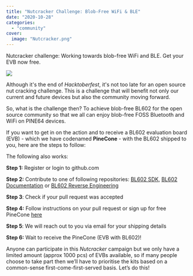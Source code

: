 ```yaml
---
title: "Nutcracker Challenge: Blob-Free WiFi & BLE"
date: "2020-10-28"
categories: 
  - "community"
cover: 
  image: "Nutcracker.png"
---
```


Nutcracker challenge: Working towards blob-free WiFi and BLE. Get your EVB now free. <!--more-->

![](/contests/images/Nutcracker.png)

Although it's the end of _Hacktoberfest_, it's not too late for an open source nut cracking challenge. This is a challenge that will benefit not only our current and future devices but also the community moving forward.

So, what is the challenge then? To achieve blob-free BL602 for the open source community so that we all can enjoy blob-free FOSS Bluetooth and WiFi on PINE64 devices. 

If you want to get in on the action and to receive a BL602 evaluation board (EVB) - which we have codenamed **PineCone** - with the BL602 shipped to you, here are the steps to follow: 

The following also works:

**Step 1:** Register or login to github.com

**Step 2:** Contribute to one of following repositories: [BL602 SDK](https://github.com/pine64/bl_iot_sdk), [BL602 Documentation](https://github.com/pine64/bl602-docs) or [BL602 Reverse Engineering](https://github.com/pine64/bl602-re)

**Step 3**: Check if your pull request was accepted

**Step 4:** Follow instructions on your pull request or sign up for free PineCone [here](https://nutcracker.pine64.org/free-evb/)

**Step 5**: We will reach out to you via email for your shipping details

**Step 6:** Wait to receive the PineCone (EVB with BL602)! 

Anyone can participate in this _Nutcracker_ campaign but we only have a limited amount (approx 1000 pcs) of EVBs available, so if many people choose to take part then we’ll have to prioritise the kits based on a common-sense first-come-first-served basis. Let’s do this!